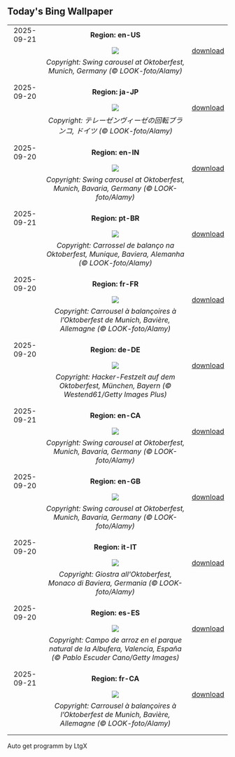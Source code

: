 ## Today's Bing Wallpaper
|      |      |      |
| :----: | :----: | :----: |
|2025-09-21|**Region: en-US**||
||![](https://www.bing.com/th?id=OHR.OktoberfestSwing_EN-US7916182497_UHD.jpg&pid=hp&w=1152&h=648&rs=1&c=4)| [download](https://www.bing.com/th?id=OHR.OktoberfestSwing_EN-US7916182497_UHD.jpg)|
||*Copyright: Swing carousel at Oktoberfest, Munich, Germany (© LOOK-foto/Alamy)*
||
|||
|2025-09-20|**Region: ja-JP**||
||![](https://www.bing.com/th?id=OHR.OktoberfestSwing_JA-JP7932270954_UHD.jpg&pid=hp&w=1152&h=648&rs=1&c=4)| [download](https://www.bing.com/th?id=OHR.OktoberfestSwing_JA-JP7932270954_UHD.jpg)|
||*Copyright: テレーゼンヴィーゼの回転ブランコ, ドイツ (© LOOK-foto/Alamy)*
||
|||
|2025-09-20|**Region: en-IN**||
||![](https://www.bing.com/th?id=OHR.OktoberfestSwing_EN-IN7246404187_UHD.jpg&pid=hp&w=1152&h=648&rs=1&c=4)| [download](https://www.bing.com/th?id=OHR.OktoberfestSwing_EN-IN7246404187_UHD.jpg)|
||*Copyright: Swing carousel at Oktoberfest, Munich, Bavaria, Germany (© LOOK-foto/Alamy)*
||
|||
|2025-09-21|**Region: pt-BR**||
||![](https://www.bing.com/th?id=OHR.OktoberfestSwing_PT-BR6824532260_UHD.jpg&pid=hp&w=1152&h=648&rs=1&c=4)| [download](https://www.bing.com/th?id=OHR.OktoberfestSwing_PT-BR6824532260_UHD.jpg)|
||*Copyright: Carrossel de balanço na Oktoberfest, Munique, Baviera, Alemanha (© LOOK-foto/Alamy)*
||
|||
|2025-09-20|**Region: fr-FR**||
||![](https://www.bing.com/th?id=OHR.OktoberfestSwing_FR-FR4212024061_UHD.jpg&pid=hp&w=1152&h=648&rs=1&c=4)| [download](https://www.bing.com/th?id=OHR.OktoberfestSwing_FR-FR4212024061_UHD.jpg)|
||*Copyright: Carrousel à balançoires à l’Oktoberfest de Munich, Bavière, Allemagne (© LOOK-foto/Alamy)*
||
|||
|2025-09-20|**Region: de-DE**||
||![](https://www.bing.com/th?id=OHR.OktoberfestHackerFestzelt_DE-DE2583035265_UHD.jpg&pid=hp&w=1152&h=648&rs=1&c=4)| [download](https://www.bing.com/th?id=OHR.OktoberfestHackerFestzelt_DE-DE2583035265_UHD.jpg)|
||*Copyright: Hacker-Festzelt auf dem Oktoberfest, München, Bayern (© Westend61/Getty Images Plus)*
||
|||
|2025-09-21|**Region: en-CA**||
||![](https://www.bing.com/th?id=OHR.OktoberfestSwing_EN-CA4280103942_UHD.jpg&pid=hp&w=1152&h=648&rs=1&c=4)| [download](https://www.bing.com/th?id=OHR.OktoberfestSwing_EN-CA4280103942_UHD.jpg)|
||*Copyright: Swing carousel at Oktoberfest, Munich, Bavaria, Germany (© LOOK-foto/Alamy)*
||
|||
|2025-09-20|**Region: en-GB**||
||![](https://www.bing.com/th?id=OHR.OktoberfestSwing_EN-GB1846284671_UHD.jpg&pid=hp&w=1152&h=648&rs=1&c=4)| [download](https://www.bing.com/th?id=OHR.OktoberfestSwing_EN-GB1846284671_UHD.jpg)|
||*Copyright: Swing carousel at Oktoberfest, Munich, Bavaria, Germany (© LOOK-foto/Alamy)*
||
|||
|2025-09-20|**Region: it-IT**||
||![](https://www.bing.com/th?id=OHR.OktoberfestSwing_IT-IT3600717607_UHD.jpg&pid=hp&w=1152&h=648&rs=1&c=4)| [download](https://www.bing.com/th?id=OHR.OktoberfestSwing_IT-IT3600717607_UHD.jpg)|
||*Copyright: Giostra all'Oktoberfest, Monaco di Baviera, Germania (© LOOK-foto/Alamy)*
||
|||
|2025-09-20|**Region: es-ES**||
||![](https://www.bing.com/th?id=OHR.PaellaDay_ES-ES0490054669_UHD.jpg&pid=hp&w=1152&h=648&rs=1&c=4)| [download](https://www.bing.com/th?id=OHR.PaellaDay_ES-ES0490054669_UHD.jpg)|
||*Copyright: Campo de arroz en el parque natural de la Albufera, Valencia, España (© Pablo Escuder Cano/Getty Images)*
||
|||
|2025-09-21|**Region: fr-CA**||
||![](https://www.bing.com/th?id=OHR.OktoberfestSwing_FR-CA3046435338_UHD.jpg&pid=hp&w=1152&h=648&rs=1&c=4)| [download](https://www.bing.com/th?id=OHR.OktoberfestSwing_FR-CA3046435338_UHD.jpg)|
||*Copyright: Carrousel à balançoires à l’Oktoberfest de Munich, Bavière, Allemagne (© LOOK-foto/Alamy)*
||
|||

Auto get programm by LtgX
